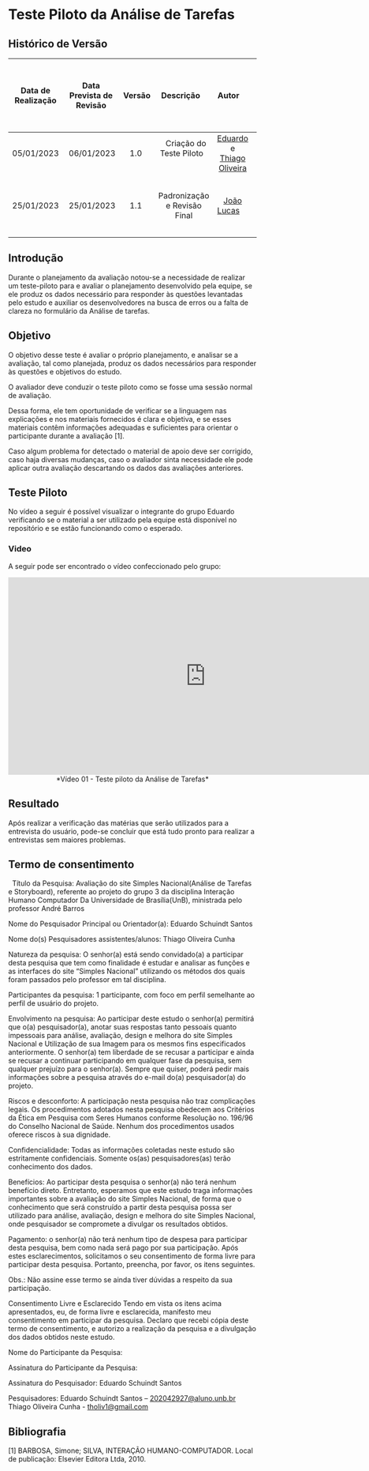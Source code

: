 # Teste Piloto da Análise de Tarefas

## <a>Histórico de Versão  </a>
| Data de Realização | Data Prevista de Revisão | Versão |          Descrição           |                                         Autor                                          |                    Revisor                    |
| :----------------: | :----------------------: | :----: | :--------------------------: | :------------------------------------------------------------------------------------: | :-------------------------------------------: |
|     05/01/2023     |        06/01/2023        |  1.0   |   Criação do Teste Piloto    | [Eduardo](https://github.com/edudsan) e [Thiago Oliveira](https://github.com/Thiab394) |  [João Lucas](https://github.com/Hackairos)   |
|     25/01/2023     |        25/01/2023        |  1.1   | Padronização e Revisão Final |                       [João Lucas](https://github.com/HacKairos)                       | [Thiago Olveira](https://github.com/Thiab394) |

## <a>Introdução </a>
Durante o planejamento da avaliação notou-se a necessidade de realizar um teste-piloto para e avaliar o planejamento desenvolvido pela equipe, se ele produz os dados 
necessário para responder às questões levantadas pelo estudo e auxiliar os desenvolvedores na busca de erros ou a falta de clareza no formulário da Análise de tarefas. 

## <a>Objetivo </a>
O objetivo desse teste é avaliar o próprio planejamento, e analisar se a avaliação, tal como planejada, produz os dados necessários para responder às questões e objetivos do estudo. 

O avaliador deve conduzir o teste piloto como se fosse uma sessão normal de avaliação. 

Dessa forma, ele tem oportunidade de verificar se a linguagem nas explicações e nos materiais fornecidos é clara e objetiva, e se esses materiais contêm informações adequadas e suficientes para orientar o participante durante a avaliação [1].

Caso algum problema for detectado o material de apoio deve ser corrigido, caso haja diversas mudanças, caso o avaliador sinta necessidade ele pode aplicar outra avaliação descartando os dados das avaliações anteriores. 

## <a>Teste Piloto </a>

No vídeo a seguir é possível visualizar o integrante do grupo Eduardo verificando se o material a ser utilizado pela equipe está disponível no repositório e se estão funcionando como o esperado.

### <a>Video </a>
A seguir pode ser encontrado o vídeo confeccionado pelo grupo:

<center>
<iframe width="800" height="400" src="https://www.youtube-nocookie.com/embed/icYPpOaw5zE" frameborder="0" allow="accelerometer; autoplay; clipboard-write; encrypted-media; gyroscope; picture-in-picture" allowfullscreen></iframe>
*Vídeo 01 - Teste piloto da Análise de Tarefas*

</center>

## <a>Resultado </a>
Após realizar a verificação das matérias que serão utilizados para a entrevista do usuário, pode-se concluir que está tudo pronto para realizar a entrevistas sem maiores problemas. 

## <a>Termo de consentimento </a>
 
Título da Pesquisa: Avaliação do site Simples Nacional(Análise de Tarefas e Storyboard), referente ao projeto do grupo 3 da disciplina Interação Humano Computador Da Universidade de Brasília(UnB), ministrada pelo professor André Barros

Nome do Pesquisador Principal ou Orientador(a): Eduardo Schuindt Santos

Nome do(s) Pesquisadores assistentes/alunos: Thiago Oliveira Cunha 

Natureza da pesquisa: O senhor(a) está sendo convidado(a) a participar desta pesquisa que tem como finalidade é estudar e analisar as funções e as interfaces do site “Simples Nacional” utilizando os métodos dos quais foram passados pelo professor em tal disciplina.

Participantes da pesquisa: 1 participante, com foco em perfil semelhante ao perfil de usuário do projeto.

Envolvimento na pesquisa: Ao participar deste estudo o senhor(a) permitirá que o(a) pesquisador(a), anotar suas respostas tanto pessoais quanto impessoais para análise, avaliação, design e melhora do site Simples Nacional e Utilização de sua Imagem para os mesmos fins especificados anteriormente. O senhor(a) tem liberdade de se recusar a participar e ainda se recusar a continuar participando em qualquer fase da pesquisa, sem qualquer prejuízo para o senhor(a). Sempre que quiser, poderá pedir mais informações sobre a pesquisa através do e-mail do(a) pesquisador(a) do projeto.

Riscos e desconforto: A participação nesta pesquisa não traz complicações legais. Os procedimentos adotados nesta pesquisa obedecem aos Critérios da Ética em Pesquisa com Seres Humanos conforme Resolução no. 196/96 do Conselho Nacional de Saúde. Nenhum dos procedimentos usados oferece riscos à sua dignidade.

Confidencialidade: Todas as informações coletadas neste estudo são estritamente confidenciais. Somente os(as) pesquisadores(as) terão conhecimento dos dados.

Benefícios: Ao participar desta pesquisa o senhor(a) não terá nenhum benefício direto. Entretanto, esperamos que este estudo traga informações importantes sobre a avaliação do site Simples Nacional, de forma que o conhecimento que será construído a partir desta pesquisa possa ser utilizado para análise, avaliação, design e melhora do site Simples Nacional, onde pesquisador se compromete a divulgar os resultados obtidos.

Pagamento: o senhor(a) não terá nenhum tipo de despesa para participar desta pesquisa, bem como nada será pago por sua participação.
Após estes esclarecimentos, solicitamos o seu consentimento de forma livre para participar desta pesquisa. Portanto, preencha, por favor, os itens seguintes.

Obs.: Não assine esse termo se ainda tiver dúvidas a respeito da sua participação.

Consentimento Livre e Esclarecido
Tendo em vista os itens acima apresentados, eu, de forma livre e esclarecida, manifesto meu consentimento em participar da pesquisa. Declaro que recebi cópia deste termo de consentimento, e autorizo a realização da pesquisa e a divulgação dos dados obtidos neste estudo.

Nome do Participante da Pesquisa: 

Assinatura do Participante da Pesquisa: 

Assinatura do Pesquisador: Eduardo Schuindt Santos

Pesquisadores: Eduardo Schuindt Santos – 202042927@aluno.unb.br 
Thiago Oliveira Cunha - tholiv1@gmail.com


## <a>Bibliografia</a>

[1] BARBOSA, Simone; SILVA, INTERAÇÃO HUMANO-COMPUTADOR. Local de publicação: Elsevier Editora Ltda, 2010. 
